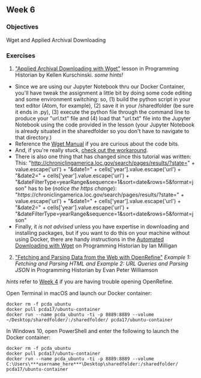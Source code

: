 ## Week 6

### Objectives
Wget and Applied Archival Downloading

### Exercises
1. ["Applied Archival Downloading with Wget"](https://programminghistorian.org/lessons/applied-archival-downloading-with-wget) lesson in Programming Historian by Kellen Kurschinski.
*some hints!*
- Since we are using our Jupyter Notebook thru our Docker Container, you'll have tweak the assignment a little bit by doing some code editing and some environment switching: so, (1) build the python script in your text editor (Atom, for example), (2) save it in your /sharedfolder (be sure it ends in .py), (3) execute the python file through the command line to produce your "url.txt" file and (4) load that "url.txt" file into the Jupyter Notebook using the code provided in the lesson (your Jupyter Notebook is already situated in the sharedfolder so you don't have to navigate to that directory.)
- Reference the [Wget Manual](https://www.gnu.org/software/wget/manual/wget.html) if you are curious about the code bits.
- And, if you're really stuck, [check out the workaround](https://github.com/tanyaclement/cpcda18.github.io/blob/master/Week_06_ProgrammingHistorian_workaround.ipynb).
- There is also one thing that has changed since this tutorial was written:  
This:
"http://chroniclingamerica.loc.gov/search/pages/results/?state=" + value.escape('url') + "&date1=" + cells['year'].value.escape('url') + "&date2=" + cells['year'].value.escape('url') + "&dateFilterType=yearRange&sequence=1&sort=date&rows=5&format=json"
has to be (*notice the https change*):
"*https*://chroniclingamerica.loc.gov/search/pages/results/?state=" + value.escape('url') + "&date1=" + cells['year'].value.escape('url') + "&date2=" + cells['year'].value.escape('url') + "&dateFilterType=yearRange&sequence=1&sort=date&rows=5&format=json"
- Finally, it *is not advised* unless you have expertise in downloading and installing packages, but if you want to do this on your machine without using Docker, there are handy instructions in the [Automated Downloading with Wget](https://programminghistorian.org/lessons/automated-downloading-with-wget) on Programming Historian by Ian Milligan

2. ["Fetching and Parsing Data from the Web with OpenRefine"](https://programminghistorian.org/lessons/fetch-and-parse-data-with-openrefine) *Example 1: Fetching and Parsing HTML and Example 2: URL Queries and Parsing JSON* in Programming Historian by Evan Peter Williamson

*hints* refer to [Week 4](https://tanyaclement.github.io/cpcda18.github.io/week-04.html) if you are having trouble opening OpenRefine.

Open Terminal in macOS and launch our Docker container:

```
docker rm -f pcda_ubuntu
docker pull pcda17/ubuntu-container
docker run --name pcda_ubuntu -ti -p 8889:8889 --volume ~/Desktop/sharedfolder/:/sharedfolder/ pcda17/ubuntu-container
```

In Windows 10, open PowerShell and enter the following to launch the Docker container:

```
docker rm -f pcda_ubuntu
docker pull pcda17/ubuntu-container
docker run --name pcda_ubuntu -ti -p 8889:8889 --volume C:\Users\***username_here***\Desktop\sharedfolder:/sharedfolder/ pcda17/ubuntu-container
```

